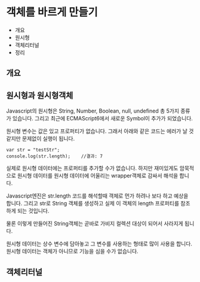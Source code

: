 # 객체를 바르게 만들기

* 개요
* 원시형
* 객체리터널
* 정리

## 개요

## 원시형과 원시형객체
Javascript의 원시형은 String, Number, Boolean, null, undefined 총 5가지 종류가 있습니다. 그리고 최근에 ECMAScript6에서 새로운 Symbol이 추가가 되었습니다.

원시형 변수는 값은 있고 프로퍼티가 없습니다. 그래서 아래와 같은 코드는 에러가 날 것 같지만 문제없이 실행이 됩니다.

    var str = "testStr";
    console.log(str.length);    //결과: 7
    
실제로 원시형 데이터에는 프로퍼티를 추가할 수가 없습니다. 하지만 재미있게도 암묵적으로 원시형 데이터를 원시형 데이터에 어울리는 wrapper객체로 감싸서 해석을 합니다.    
    
Javascript엔진은 str.length 코드를 해석할때 객체로 먼가 하려나 보다 하고 예상을 합니다. 그리고 str로 String 객체를 생성하고 실제 이 객체의 length 프로퍼티를 참조하게 되는 것입니다.

물론 이렇게 만들어진 String객체는 곧바로 가비지 컬렉션 대상이 되어서 사라지게 됩니다.
    
원시형 데이터는 상수 변수에 담아놓고 그 변수를 사용하는 형태로 많이 사용을 합니다. 원시형 데이터는 객체가 아니므로 기능을 심을 수가 없습니다.

## 객체리터널
    
